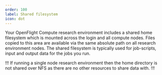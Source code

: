 ```yaml
---
order: 100
label: Shared filesystem
icon: dot
---
```


Your OpenFlight Compute research environment includes a shared home filesystem which is mounted across the login and all compute nodes. Files copied to this area are available via the same absolute path on all research environment nodes. The shared filesystem is typically used for job-scripts, input and output data for the jobs you run.

!!!
If running a single node research environment then the home directory is not shared over NFS as there are no other resources to share data with.
!!!